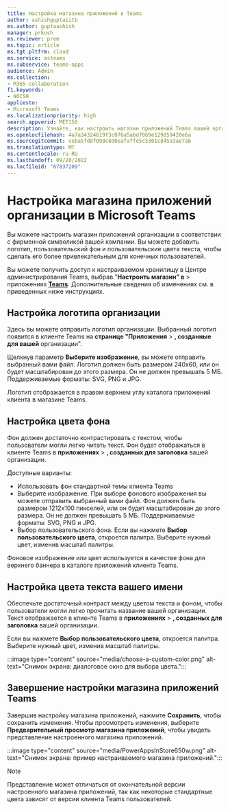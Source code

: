 ```yaml
---
title: Настройка магазина приложений в Teams
author: ashishguptaiitb
ms.author: guptaashish
manager: prkosh
ms.reviewer: prem
ms.topic: article
ms.tgt.pltfrm: cloud
ms.service: msteams
ms.subservice: teams-apps
audience: Admin
ms.collection:
- M365-collaboration
f1.keywords:
- NOCSH
appliesto:
- Microsoft Teams
ms.localizationpriority: high
search.appverid: MET150
description: Узнайте, как настроить магазин приложений Teams вашей организации, добавив логотип, настраиваемые фоновые изображения и настраиваемые цвета текста.
ms.openlocfilehash: 4a7a34324619f3c076a5abd7069e129d59420e6a
ms.sourcegitcommit: ceba5fd8f098c8d0eafaffe5c5301c845a3ae7ab
ms.translationtype: MT
ms.contentlocale: ru-RU
ms.lasthandoff: 09/20/2022
ms.locfileid: "67837209"
---
```

# <a name="customize-your-organizations-app-store-in-microsoft-teams"></a>Настройка магазина приложений организации в Microsoft Teams

Вы можете настроить магазин приложений организации в соответствии с фирменной символикой вашей компании. Вы можете добавить логотип, пользовательский фон и пользовательские цвета текста, чтобы сделать его более привлекательным для конечных пользователей.

Вы можете получить доступ к настраиваемом хранилищу в Центре администрирования Teams, выбрав "**Настроить магазин" в** >  приложениях **[Teams](https://admin.teams.microsoft.com/policies/customize-appstore)**. Дополнительные сведения об изменениях см. в приведенных ниже инструкциях.

## <a name="customize-your-organization-logo"></a>Настройка логотипа организации

<!-- Bookmark used by Context Sensitive Help (CSH). Do not delete. -->
<a name="orglogo"> </a>
<!-- Do not remove the bookmark link above. -->

Здесь вы можете отправить логотип организации. Выбранный логотип появится в клиенте Teams на **странице "Приложения** > **, созданные для вашей** организации".

Щелкнув параметр **Выберите изображение**, вы можете отправить выбранный вами файл. Логотип должен быть размером 240x60, или он будет масштабирован до этого размера. Он не должен превышать 5 МБ. Поддерживаемые форматы: SVG, PNG и JPG.

Логотип отображается в правом верхнем углу каталога приложений клиента в магазине Teams.

## <a name="customize-the-background-color"></a>Настройка цвета фона

<!-- Bookmark used by Context Sensitive Help (CSH). Do not delete. -->
<a name="custombackground"> </a>
<!-- Do not remove the bookmark link above. -->

Фон должен достаточно контрастировать с текстом, чтобы пользователи могли легко читать текст. Фон будет отображаться в клиенте Teams в **приложениях** > **, созданных для заголовка** вашей организации.

Доступные варианты:

* Использовать фон стандартной темы клиента Teams
* Выберите изображение. При выборе фонового изображения вы можете отправить выбранный вами файл. Фон должен быть размером 1212x100 пикселей, или он будет масштабирован до этого размера. Он не должен превышать 5 МБ. Поддерживаемые форматы: SVG, PNG и JPG.
* Выбор пользовательского фона. Если вы нажмете **Выбор пользовательского цвета**, откроется палитра. Выберите нужный цвет, изменив масштаб палитры.

Фоновое изображение или цвет используется в качестве фона для верхнего баннера в каталоге приложений клиента Teams.

## <a name="customize-the-text-color-of-your-name"></a>Настройка цвета текста вашего имени

<!-- Bookmark used by Context Sensitive Help (CSH). Do not delete. -->
<a name="textcolor"> </a>
<!-- Do not remove the bookmark link above. -->

Обеспечьте достаточный контраст между цветом текста и фоном, чтобы пользователи могли легко прочитать название вашей организации. Текст отображается в клиенте Teams в **приложениях** > **, созданных для заголовка** вашей организации.

Если вы нажмете **Выбор пользовательского цвета**, откроется палитра. Выберите нужный цвет, изменив масштаб палитры.

:::image type="content" source="media/choose-a-custom-color.png" alt-text="Снимок экрана: диалоговое окно для выбора цвета.":::

## <a name="complete-the-customization-of-your-team-apps-store"></a>Завершение настройки магазина приложений Teams

Завершив настройку магазина приложений, нажмите **Сохранить**, чтобы сохранить изменения.
Чтобы просмотреть изменения, выберите **Предварительный просмотр магазина приложений**, чтобы увидеть представление настроенного магазина приложений.

:::image type="content" source="media/PowerAppsInStore650w.png" alt-text="Снимок экрана: пример настраиваемого магазина приложений.":::

> [!NOTE]
> Представление может отличаться от окончательной версии настроенного магазина приложений, так как некоторые стандартные цвета зависят от версии клиента Teams пользователей.
